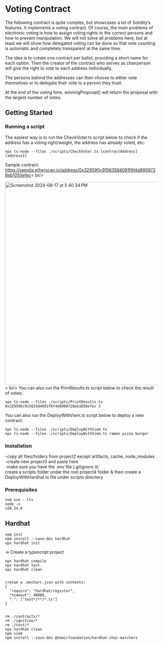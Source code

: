 # Voting Contract 
The following contract is quite complex, but showcases a lot of Solidity’s features. It implements a voting contract. Of course, the main problems of electronic voting is how to assign voting rights to the correct persons and how to prevent manipulation. We will not solve all problems here, but at least we will show how delegated voting can be done so that vote counting is automatic and completely transparent at the same time.

The idea is to create one contract per ballot, providing a short name for each option. Then the creator of the contract who serves as chairperson will give the right to vote to each address individually.

The persons behind the addresses can then choose to either vote themselves or to delegate their vote to a person they trust.

At the end of the voting time, winningProposal() will return the proposal with the largest number of votes.

## Getting Started

### Running a script

The easiest way is to run the CheckVoter.ts script below to check if the address has a voting right/weight, the address has already voted, etc:
```shell 
npx ts-node --files ./scripts/CheckVoter.ts [contractAddress] [address1] 
```
Sample contract: https://sepolia.etherscan.io/address/0x329590c91563584091f6f4d8909728eb1050efec< br/>

<img width="667" alt="Screenshot 2024-08-17 at 5 40 34 PM" src="https://github.com/user-attachments/assets/0a027dc5-6606-4f4c-a87b-605faf46e1eb">< br/>
You can also run the PrintResults.ts script below to check the result of votes:
```shell 
npx ts-node --files ./scripts/PrintResults.ts 0x329590c91563584091f6f4d8909728eb1050efec 3 
```


You can also run the DeployWithViem.ts script below to deploy a new contract:
```shell 
npx ts-node --files ./scripts/DeployWithViem.ts 
npx ts-node --files ./scripts/DeployWithViem.ts ramen pizza burger 
```


### Installation

-copy all files/folders from project2 except artifacts, cache, node_modules<br /> 
-create new project3 and paste here<br /> 
-make sure you have the .env file (.gitignore it)<br /> 
create a scripts folder under the root project4 folder & then create a DeployWithHardhat.ts file under scripts directory<br /> 

### Prerequisites 
```shell
nvm use --lts   
node -v
v20.14.0
```

## Hardhat 
```shell
npm init
npm install --save-dev hardhat
npx hardhat init
```
-> Create a typescript project

```shell
npx hardhat compile
npx hardhat test
npx hardhat clean


cretae a .mocharc.json with contents:
{
  "require": "hardhat/register",
  "timeout": 40000,
  "_": ["test*/**/*.ts"]
}


rm ./contracts/*
rm ./ignition/*
rm ./test/*
npx hardhat clean
npm viem
npm install --save-dev @nomicfoundation/hardhat-chai-matchers
```

